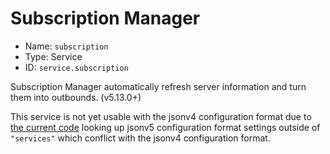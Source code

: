 # Subscription Manager
* Name: `subscription`
* Type: Service
* ID: `service.subscription`

Subscription Manager automatically refresh server information and turn them into outbounds. (v5.13.0+)

This service is not yet usable with the jsonv4 configuration format due to [the current code](https://github.com/v2fly/v2ray-core/blob/cc77e90254b57e552bd745727a7bf402bae3aad9/app/subscription/specs/skeleton.go) looking up jsonv5 configuration format settings outside of `"services"` which conflict with the jsonv4 configuration format.
